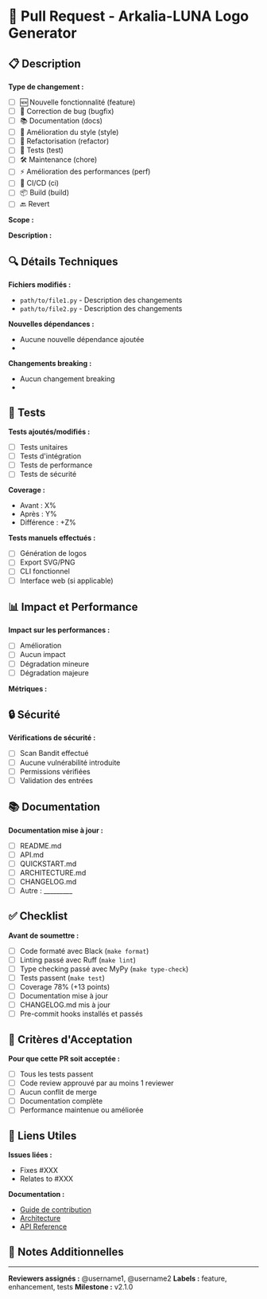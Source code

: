# 🚀 Pull Request - Arkalia-LUNA Logo Generator

## 📋 Description

**Type de changement :** <!-- Veuillez supprimer les options non pertinentes -->
- [ ] 🆕 Nouvelle fonctionnalité (feature)
- [ ] 🐛 Correction de bug (bugfix)
- [ ] 📚 Documentation (docs)
- [ ] 🎨 Amélioration du style (style)
- [ ] 🔧 Refactorisation (refactor)
- [ ] 🧪 Tests (test)
- [ ] 🛠️ Maintenance (chore)
- [ ] ⚡ Amélioration des performances (perf)
- [ ] 🔄 CI/CD (ci)
- [ ] 📦 Build (build)
- [ ] 🔙 Revert

**Scope :** <!-- Ex: logo, tests, ci, docs, etc. -->

**Description :**
<!-- Décrivez brièvement les changements apportés -->

## 🔍 Détails Techniques

**Fichiers modifiés :**
- `path/to/file1.py` - Description des changements
- `path/to/file2.py` - Description des changements

**Nouvelles dépendances :**
- Aucune nouvelle dépendance ajoutée
- <!-- Liste des nouvelles dépendances si applicable -->

**Changements breaking :**
- Aucun changement breaking
- <!-- Description des changements breaking si applicable -->

## 🧪 Tests

**Tests ajoutés/modifiés :**
- [ ] Tests unitaires
- [ ] Tests d'intégration
- [ ] Tests de performance
- [ ] Tests de sécurité

**Coverage :**
- Avant : X%
- Après : Y%
- Différence : +Z%

**Tests manuels effectués :**
- [ ] Génération de logos
- [ ] Export SVG/PNG
- [ ] CLI fonctionnel
- [ ] Interface web (si applicable)

## 📊 Impact et Performance

**Impact sur les performances :**
- [ ] Amélioration
- [ ] Aucun impact
- [ ] Dégradation mineure
- [ ] Dégradation majeure

**Métriques :**
<!-- Ajoutez des métriques de performance si applicable -->

## 🔒 Sécurité

**Vérifications de sécurité :**
- [ ] Scan Bandit effectué
- [ ] Aucune vulnérabilité introduite
- [ ] Permissions vérifiées
- [ ] Validation des entrées

## 📚 Documentation

**Documentation mise à jour :**
- [ ] README.md
- [ ] API.md
- [ ] QUICKSTART.md
- [ ] ARCHITECTURE.md
- [ ] CHANGELOG.md
- [ ] Autre : _________

## ✅ Checklist

**Avant de soumettre :**
- [ ] Code formaté avec Black (`make format`)
- [ ] Linting passé avec Ruff (`make lint`)
- [ ] Type checking passé avec MyPy (`make type-check`)
- [ ] Tests passent (`make test`)
- [ ] Coverage 78% (+13 points)
- [ ] Documentation mise à jour
- [ ] CHANGELOG.md mis à jour
- [ ] Pre-commit hooks installés et passés

## 🎯 Critères d'Acceptation

**Pour que cette PR soit acceptée :**
- [ ] Tous les tests passent
- [ ] Code review approuvé par au moins 1 reviewer
- [ ] Aucun conflit de merge
- [ ] Documentation complète
- [ ] Performance maintenue ou améliorée

## 🔗 Liens Utiles

**Issues liées :**
- Fixes #XXX
- Relates to #XXX

**Documentation :**
- [Guide de contribution](docs/CONTRIBUTING.md)
- [Architecture](docs/ARCHITECTURE.md)
- [API Reference](docs/API.md)

## 📝 Notes Additionnelles

<!-- Ajoutez ici toute information supplémentaire pertinente -->

---

**Reviewers assignés :** @username1, @username2
**Labels :** feature, enhancement, tests
**Milestone :** v2.1.0
